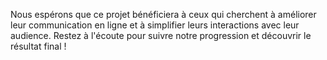 Nous espérons que ce projet bénéficiera à ceux qui cherchent à améliorer leur communication en ligne et à simplifier leurs interactions avec leur audience. Restez à l'écoute pour suivre notre progression et découvrir le résultat final !
